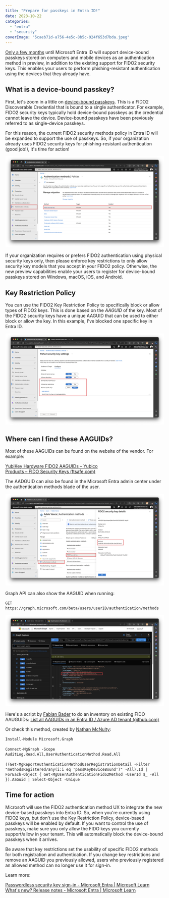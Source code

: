 ```yaml
---
title: "Prepare for passkeys in Entra ID!"
date: 2023-10-22
categories: 
  - "entra"
  - "security"
coverImage: "5caeb71d-a756-4e5c-8b5c-924f653d7bda.jpeg"
---
```


[Only a few months](https://learn.microsoft.com/en-us/azure/active-directory/fundamentals/whats-new#public-preview---device-bound-passkeys-as-an-authentication-method) until Microsoft Entra ID will support device-bound passkeys stored on computers and mobile devices as an authentication method in preview, in addition to the existing support for FIDO2 security keys. This enables your users to perform phishing-resistant authentication using the devices that they already have.  

## What is a device-bound passkey?

First, let's zoom in a little on [device-bound passkeys](https://passkeys.dev/docs/reference/terms/#device-bound-passkey). This is a FIDO2 Discoverable Credential that is bound to a single authenticator. For example, FIDO2 security keys typically hold device-bound passkeys as the credential cannot leave the device. Device-bound passkeys have been previously referred to as single-device passkeys.

For this reason, the current FIDO2 security methods policy in Entra ID will be expanded to support the use of passkeys. So, if your organization already uses FIDO2 security keys for phishing-resistant authentication (good job!), it's time for action!

![](/assets/images/2023-10-22-000193.png)

If your organization requires or prefers FIDO2 authentication using physical security keys only, then please enforce key restrictions to only allow security key models that you accept in your FIDO2 policy. Otherwise, the new preview capabilities enable your users to register for device-bound passkeys stored on Windows, macOS, iOS, and Android.

## Key Restriction Policy

You can use the FIDO2 Key Restriction Policy to specifically block or allow types of FIDO2 keys. This is done based on the _AAGUID_ of the key. Most of the FIDO2 security keys have a unique AAGUID that can be used to either block or allow the key. In this example, I've blocked one specific key in Entra ID.

![](/assets/images/2023-10-22-000194.png)

## Where can I find these AAGUIDs?

Most of these AAGUIDs can be found on the website of the vendor. For example:  
  
[YubiKey Hardware FIDO2 AAGUIDs – Yubico](https://support.yubico.com/hc/en-us/articles/360016648959-YubiKey-Hardware-FIDO2-AAGUIDs)  
[Products – FIDO Security Keys (ftsafe.com)](https://fido.ftsafe.com/products/)  

The AADGUID can also be found in the Microsoft Entra admin center under the authentication methods blade of the user.

![](/assets/images/2023-10-22-000195.png)

Graph API can also show the AAGUID when running:

```
GET https://graph.microsoft.com/beta/users/userID/authentication/methods
```

![](/assets/images/2023-10-22-000196.png)

Here's a script by [Fabian Bader](https://twitter.com/fabian_bader) to do an inventory on existing FIDO AAUGUIDs: [List all AAGUIDs in an Entra ID / Azure AD tenant (github.com)](https://gist.github.com/f-bader/63a1a09a0b8b04b05b08e876ef3a7a19)

Or check this method, created by [Nathan McNulty](https://twitter.com/NathanMcNulty):

```
Install-Module Microsoft.Graph

Connect-MgGraph -Scope AuditLog.Read.All,UserAuthenticationMethod.Read.All

((Get-MgReportAuthenticationMethodUserRegistrationDetail -Filter "methodsRegistered/any(i:i eq 'passKeyDeviceBound')" -All).Id | ForEach-Object { Get-MgUserAuthenticationFido2Method -UserId $_ -All }).AaGuid | Select-Object -Unique
```

## Time for action

Microsoft will use the FIDO2 authentication method UX to integrate the new device-based passkeys into Entra ID. So, when you're currently using FIDO2 keys, but don't use the Key Restriction Policy, device-based passkeys will be enabled by default. If you want to control the use of passkeys, make sure you only allow the FIDO keys you currently support/allow in your tenant. This will automatically block the device-bound passkeys when it arrives.

Be aware that key restrictions set the usability of specific FIDO2 methods for both registration and authentication. If you change key restrictions and remove an AAGUID you previously allowed, users who previously registered an allowed method can no longer use it for sign-in.

Learn more:

[Passwordless security key sign-in - Microsoft Entra | Microsoft Learn](https://learn.microsoft.com/en-us/azure/active-directory/authentication/howto-authentication-passwordless-security-key)  
[What's new? Release notes - Microsoft Entra | Microsoft Learn](https://learn.microsoft.com/en-us/azure/active-directory/fundamentals/whats-new#public-preview---device-bound-passkeys-as-an-authentication-method)

